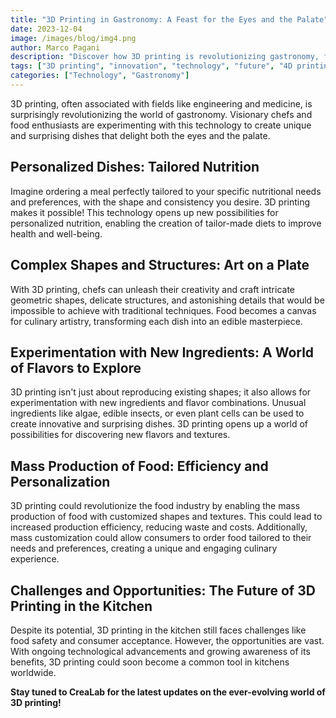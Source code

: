 ```yaml
---
title: "3D Printing in Gastronomy: A Feast for the Eyes and the Palate" 
date: 2023-12-04
image: /images/blog/img4.png 
author: Marco Pagani 
description: "Discover how 3D printing is revolutionizing gastronomy, from personalized dishes to edible works of art and new taste experiences." 
tags: ["3D printing", "innovation", "technology", "future", "4D printing", "bioprinting", "metal 3D printing", "large-scale 3D printing", "3D printed food", "culinary innovation", "food of the future"] 
categories: ["Technology", "Gastronomy"]
---
```


3D printing, often associated with fields like engineering and medicine, is surprisingly revolutionizing the world of gastronomy. Visionary chefs and food enthusiasts are experimenting with this technology to create unique and surprising dishes that delight both the eyes and the palate.

## Personalized Dishes: Tailored Nutrition

Imagine ordering a meal perfectly tailored to your specific nutritional needs and preferences, with the shape and consistency you desire. 3D printing makes it possible! This technology opens up new possibilities for personalized nutrition, enabling the creation of tailor-made diets to improve health and well-being.

## Complex Shapes and Structures: Art on a Plate

With 3D printing, chefs can unleash their creativity and craft intricate geometric shapes, delicate structures, and astonishing details that would be impossible to achieve with traditional techniques. Food becomes a canvas for culinary artistry, transforming each dish into an edible masterpiece.

## Experimentation with New Ingredients: A World of Flavors to Explore

3D printing isn't just about reproducing existing shapes; it also allows for experimentation with new ingredients and flavor combinations. Unusual ingredients like algae, edible insects, or even plant cells can be used to create innovative and surprising dishes. 3D printing opens up a world of possibilities for discovering new flavors and textures.

## Mass Production of Food: Efficiency and Personalization

3D printing could revolutionize the food industry by enabling the mass production of food with customized shapes and textures. This could lead to increased production efficiency, reducing waste and costs. Additionally, mass customization could allow consumers to order food tailored to their needs and preferences, creating a unique and engaging culinary experience.

## Challenges and Opportunities: The Future of 3D Printing in the Kitchen

Despite its potential, 3D printing in the kitchen still faces challenges like food safety and consumer acceptance. However, the opportunities are vast. With ongoing technological advancements and growing awareness of its benefits, 3D printing could soon become a common tool in kitchens worldwide.

**Stay tuned to CreaLab for the latest updates on the ever-evolving world of 3D printing!**